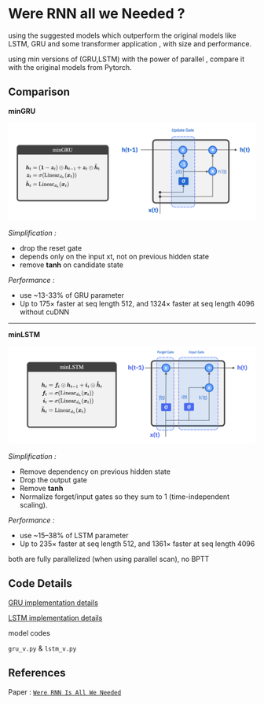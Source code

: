 # Were RNN all we Needed ?

using the suggested models which outperform the original models like LSTM, GRU and some transformer application , with size and performance.

using min versions of (GRU,LSTM) with the power of parallel , compare it with the original models from Pytorch.

## Comparison

**minGRU**

![minGRU](assets/GRUV2.png)

*Simplification :*

* drop the reset gate
* depends only on the input xt, not on previous hidden state
* remove **tanh** on candidate state

*Performance :*

* use ~13-33% of GRU parameter
* Up to 175× faster at seq length 512, and 1324× faster at seq length 4096 without cuDNN

<hr/>

**minLSTM**

![minLSTM](assets/LSTMV2.png)

*Simplification :*

* Remove dependency on previous hidden state
* Drop the output gate
* Remove **tanh**
* Normalize forget/input gates so they sum to 1 (time-independent scaling).

*Performance :*

* use ~15–38% of LSTM parameter
* Up to 235× faster at seq length 512, and 1361× faster at seq length 4096

both are fully parallelized (when using parallel scan), no BPTT

## Code Details

[GRU implementation details](gru_coded_details.ipynb)

[LSTM implementation details](lstm_coded_details.ipynb)

model codes

`gru_v.py` & `lstm_v.py`

## References

Paper : [`Were RNN Is All We Needed`](https://arxiv.org/pdf/2410.01201)

